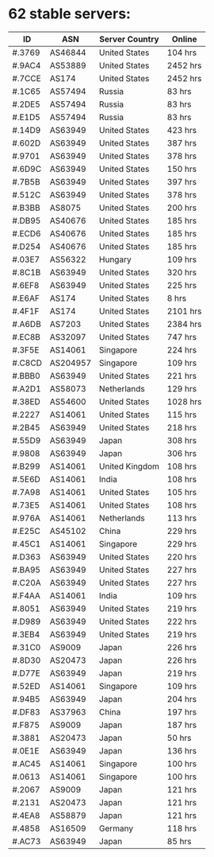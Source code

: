 # 62 stable servers:

| ID | ASN | Server Country | Online |
| ------ | ------ | ------ | ------ |
| #.3769 | AS46844 | United States | 104 hrs |
| #.9AC4 | AS53889 | United States | 2452 hrs |
| #.7CCE | AS174 | United States | 2452 hrs |
| #.1C65 | AS57494 | Russia | 83 hrs |
| #.2DE5 | AS57494 | Russia | 83 hrs |
| #.E1D5 | AS57494 | Russia | 83 hrs |
| #.14D9 | AS63949 | United States | 423 hrs |
| #.602D | AS63949 | United States | 387 hrs |
| #.9701 | AS63949 | United States | 378 hrs |
| #.6D9C | AS63949 | United States | 150 hrs |
| #.7B5B | AS63949 | United States | 397 hrs |
| #.512C | AS63949 | United States | 378 hrs |
| #.B3BB | AS8075 | United States | 200 hrs |
| #.DB95 | AS40676 | United States | 185 hrs |
| #.ECD6 | AS40676 | United States | 185 hrs |
| #.D254 | AS40676 | United States | 185 hrs |
| #.03E7 | AS56322 | Hungary | 109 hrs |
| #.8C1B | AS63949 | United States | 320 hrs |
| #.6EF8 | AS63949 | United States | 225 hrs |
| #.E6AF | AS174 | United States | 8 hrs |
| #.4F1F | AS174 | United States | 2101 hrs |
| #.A6DB | AS7203 | United States | 2384 hrs |
| #.EC8B | AS32097 | United States | 747 hrs |
| #.3F5E | AS14061 | Singapore | 224 hrs |
| #.C8CD | AS204957 | Singapore | 109 hrs |
| #.BBB0 | AS63949 | United States | 221 hrs |
| #.A2D1 | AS58073 | Netherlands | 129 hrs |
| #.38ED | AS54600 | United States | 1028 hrs |
| #.2227 | AS14061 | United States | 115 hrs |
| #.2B45 | AS63949 | United States | 218 hrs |
| #.55D9 | AS63949 | Japan | 308 hrs |
| #.9808 | AS63949 | Japan | 306 hrs |
| #.B299 | AS14061 | United Kingdom | 108 hrs |
| #.5E6D | AS14061 | India | 108 hrs |
| #.7A98 | AS14061 | United States | 105 hrs |
| #.73E5 | AS14061 | United States | 108 hrs |
| #.976A | AS14061 | Netherlands | 113 hrs |
| #.E25C | AS45102 | China | 229 hrs |
| #.45C1 | AS14061 | Singapore | 229 hrs |
| #.D363 | AS63949 | United States | 220 hrs |
| #.BA95 | AS63949 | United States | 227 hrs |
| #.C20A | AS63949 | United States | 227 hrs |
| #.F4AA | AS14061 | India | 109 hrs |
| #.8051 | AS63949 | United States | 219 hrs |
| #.D989 | AS63949 | United States | 222 hrs |
| #.3EB4 | AS63949 | United States | 219 hrs |
| #.31C0 | AS9009 | Japan | 226 hrs |
| #.8D30 | AS20473 | Japan | 226 hrs |
| #.D77E | AS63949 | Japan | 219 hrs |
| #.52ED | AS14061 | Singapore | 109 hrs |
| #.94B5 | AS63949 | Japan | 204 hrs |
| #.DF83 | AS37963 | China | 197 hrs |
| #.F875 | AS9009 | Japan | 187 hrs |
| #.3881 | AS20473 | Japan | 50 hrs |
| #.0E1E | AS63949 | Japan | 136 hrs |
| #.AC45 | AS14061 | Singapore | 100 hrs |
| #.0613 | AS14061 | Singapore | 100 hrs |
| #.2067 | AS9009 | Japan | 121 hrs |
| #.2131 | AS20473 | Japan | 121 hrs |
| #.4EA8 | AS58879 | Japan | 121 hrs |
| #.4858 | AS16509 | Germany | 118 hrs |
| #.AC73 | AS63949 | Japan | 85 hrs |

